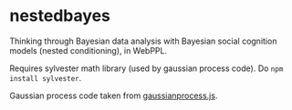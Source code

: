 nestedbayes
===========

Thinking through Bayesian data analysis with Bayesian social cognition models (nested conditioning), in WebPPL.

Requires sylvester math library (used by gaussian process code). Do `npm install sylvester`.

Gaussian process code taken from  [gaussianprocess.js](https://github.com/scotthellman/gaussianprocess_js).